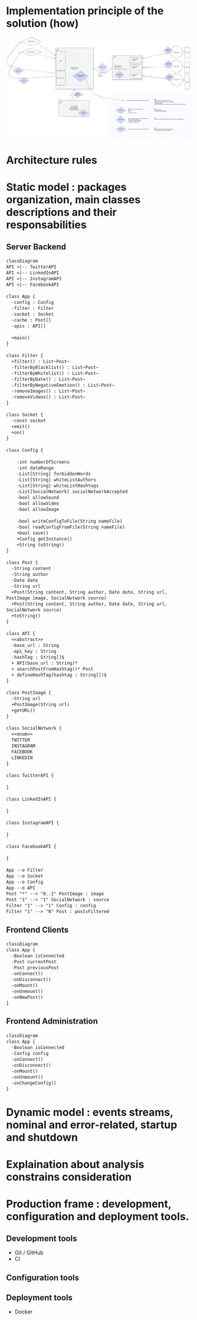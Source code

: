 # Implementation principle of the solution (how)

![Excalidraw diagram architecture](assets/Architecture.excalidraw.svg)

# Architecture rules
# Static model : packages organization, main classes descriptions and their responsabilities


## Server Backend
```mermaid
classDiagram
API <|-- TwitterAPI
API <|-- LinkedInAPI
API <|-- InstagramAPI
API <|-- FacebookAPI

class App {
  -config : Config
  -filter : Filter
  -socket : Socket
  -cache : Post[]
  -apis : API[]

  +main()
}

class Filter {
  +filter() : List~Post~
  -filterByBlacklist() : List~Post~
  -filterByWhitelist() : List~Post~
  -filterByDate() : List~Post~
  -filterByNegativeEmotion() : List~Post~
  -removeImages() : List~Post~
  -removeVideos() : List~Post~
}

class Socket {
  -const socket
  +emit()
  +on() 
}

class Config {

    -int numberOfScreens
    -int dateRange
    -List[String] forbiddenWords
    -List[String] whiteListAuthors
    -List[String] whiteListHashtags
    -List[SocialNetwork] socialNetworkAccepted
    -bool allowSound
    -bool allowVideo
    -bool allowImage
  
    -bool writeConfigToFile(String nameFile)
    -bool readConfigFromFile(String nameFile)
    +bool save()
    +Config getInstance()
    +String toString()
}

class Post {
  -String content
  -String author
  -Date date
  -String url
  +Post(String content, String author, Date date, String url, PostImage image, SocialNetwork source)
  +Post(String content, String author, Date date, String url, SocialNetwork source)
  +toString()
}

class API {
  <<abstract>>
  -base_url : String
  -api_key : String
  -hashTag : String[]$
  + API(base_url : String)*
  + searchPostFromHashtag()* Post
  + defineHashTag(hashtag : String[])$
}

class PostImage {
  -String url
  +PostImage(String url)
  +getURL()
}

class SocialNetwork {
  <<enum>>
  TWITTER
  INSTAGRAM
  FACEBOOK
  LINKEDIN
}

class TwitterAPI {
  
}

class LinkedInAPI {
  
}

class InstagramAPI {
  
}

class FacebookAPI {
   
}

App --o Filter
App --o Socket
App --o Config
App --o API
Post "*" --> "0..1" PostImage : image
Post "1" --> "1" SocialNetwork : source
Filter "1" --> "1" Config : config
Filter "1" --> "N" Post : postsFiltered

```


## Frontend Clients

```mermaid
classDiagram
class App {
  -Boolean isConnected
  -Post currentPost
  -Post previousPost
  -onConnect()
  -onDisconnect()
  -onMount()
  -onUnmount()
  -onNewPost()
}
```

## Frontend Administration

```mermaid
classDiagram
class App {
  -Boolean isConnected
  -Config config
  -onConnect()
  -onDisconnect()
  -onMount()
  -onUnmount()
  -onChangeConfig()
}
```

# Dynamic model : events streams, nominal and error-related, startup and shutdown
# Explaination about analysis constrains consideration
# Production frame : development, configuration and deployment tools.

## Development tools

- Git / GitHub
- CI

## Configuration tools

## Deployment tools

- Docker 
